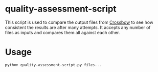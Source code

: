 quality-assessment-script
=========================

This script is used to compare the output files from [Crossbow](http://bowtie-bio.sourceforge.net/crossbow/manual.shtml#crossbow-output) to see how consistent the results are after many attempts. It accepts any number of files as inputs and compares them all against each other.

Usage
=====
`python quality-assessment-script.py files...` 

